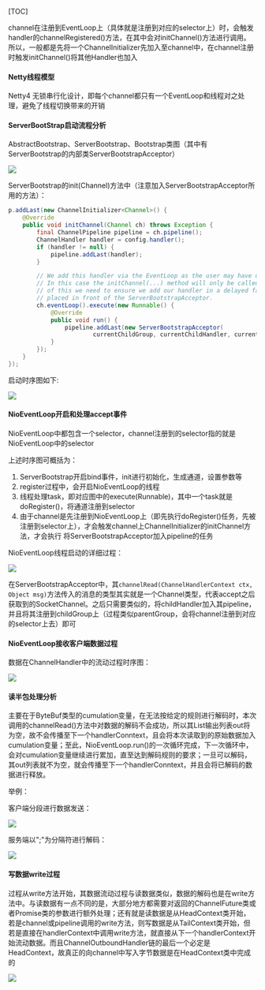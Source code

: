 [TOC]

channel在注册到EventLoop上（具体就是注册到对应的selector上）时，会触发handler的channelRegistered()方法，在其中会对initChannel()方法进行调用。所以，一般都是先将一个ChannelInitializer先加入至channel中，在channel注册时触发initChannel()将其他Handler也加入

#### Netty线程模型

Netty4 无锁串行化设计，即每个channel都只有一个EventLoop和线程对之处理，避免了线程切换带来的开销

#### ServerBootStrap启动流程分析

AbstractBootstrap、ServerBootstrap、Bootstrap类图（其中有ServerBootstrap的内部类ServerBootstrapAcceptor）

![](1.jpg)

ServerBootstrap的init(Channel)方法中（注意加入ServerBootstrapAcceptor所用的方法）：

```java
p.addLast(new ChannelInitializer<Channel>() {
    @Override
    public void initChannel(Channel ch) throws Exception {
        final ChannelPipeline pipeline = ch.pipeline();
        ChannelHandler handler = config.handler();
        if (handler != null) {
            pipeline.addLast(handler);
        }

        // We add this handler via the EventLoop as the user may have used a ChannelInitializer as handler.
        // In this case the initChannel(...) method will only be called after this method returns. Because
        // of this we need to ensure we add our handler in a delayed fashion so all the users handler are
        // placed in front of the ServerBootstrapAcceptor.
        ch.eventLoop().execute(new Runnable() {
            @Override
            public void run() {
                pipeline.addLast(new ServerBootstrapAcceptor(
                        currentChildGroup, currentChildHandler, currentChildOptions, currentChildAttrs));
            }
        });
    }
});
```

启动时序图如下:

![](2.jpg)

#### NioEventLoop开启和处理accept事件

NioEventLoop中都包含一个selector，channel注册到的selector指的就是NioEventLoop中的selector

上述时序图可概括为：

1. ServerBootstrap开启bind事件，init进行初始化，生成通道，设置参数等
2. register过程中，会开启NioEventLoop的线程
3. 线程处理task，即对应图中的execute(Runnable)，其中一个task就是doRegister()，将通道注册到selector
4. 由于channel是先注册到NioEventLoop上（即先执行doRegister()任务，先被注册到selector上），才会触发channel上ChannelInitializer的initChannel方法，才会执行 将ServerBootstrapAcceptor加入pipeline的任务

NioEventLoop线程启动的详细过程：

![](3.jpg)

在ServerBootstrapAcceptor中，其`channelRead(ChannelHandlerContext ctx, Object msg)`方法传入的消息的类型其实就是一个Channel类型，代表accept之后获取到的SocketChannel。之后只需要类似的，将childHandler加入其pipeline，并且将其注册到childGroup上（过程类似parentGroup，会将channel注册到对应的selector上去）即可

#### NioEventLoop接收客户端数据过程

数据在ChannelHandler中的流动过程时序图：

![](4.jpg)

#### 读半包处理分析

主要在于ByteBuf类型的cumulation变量，在无法按给定的规则进行解码时，本次调用的channelRead()方法中对数据的解码不会成功，所以其List输出列表out将为空，故不会传播至下一个handlerConntext，且会将本次读取到的原始数据加入cumulation变量；至此，NioEventLoop.run()的一次循环完成，下一次循环中，会对cumulation变量继续进行累加，直至达到解码规则的要求；一旦可以解码，其out列表就不为空，就会传播至下一个handlerConntext，并且会将已解码的数据进行释放。

举例：

客户端分段进行数据发送：

![](5.jpg)

服务端以";"为分隔符进行解码：

![](6.jpg)

#### 写数据write过程

过程从write方法开始，其数据流动过程与读数据类似，数据的解码也是在write方法中。与读数据有一点不同的是，大部分地方都需要对返回的ChannelFuture类或者Promise类的参数进行额外处理；还有就是读数据是从HeadContext类开始，若是channel或pipeline调用的write方法，则写数据是从TailContext类开始，但若是直接在handlerContext中调用write方法，就直接从下一个handlerContext开始流动数据。而且ChannelOutboundHandler链的最后一个必定是HeadContext，故真正的向channel中写入字节数据是在HeadContext类中完成的

![](7.jpg)

